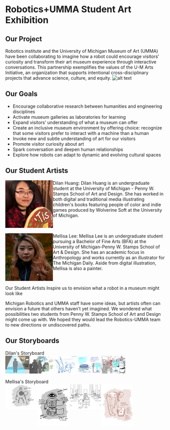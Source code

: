 # Robotics+UMMA Student Art Exhibition

## Our Project
Robotics institute and the University of Michigan Museum of Art (UMMA) have been collaborating to imagine how a robot could encourage visitors’ curiosity and transform their art museum experience through interactive conversations. This partnership exemplifies the values of the U-M Arts Initiative, an organization that supports intentional cross-disciplinary projects that advance science, culture, and equity. 
![alt text](./Team_pics/UMMA-20191217-1130.jpg)
## Our Goals 
- Encourage collaborative research between humanities and engineering disciplines
- Activate museum galleries as laboratories for learning
- Expand visitors’ understanding of what a museum can offer
- Create an inclusive museum environment by offering choice: recognize that some visitors prefer to interact with a machine than a human
- Invoke new and subtle understanding of art for our visitors
- Promote visitor curiosity about art
- Spark conversation and deepen human relationships 
- Explore how robots can adapt to dynamic and evolving cultural spaces

## Our Student Artists
<img src="./Headshots/DH_Photo.jpeg" width="150" align = "left" title="Dilan Huang"/>
Dilan Huang: Dilan Huang is an undergraduate student at the University of Michigan - Penny W. Stamps School of Art and Design. She has worked in both digital and traditional media illustrating children's books featuring people of color and indie games produced by Wolverine Soft at the University of Michigan. 
<br clear="left"/>
<br />
<img src="./Headshots/12068%20(1).JPEG" width="150" align = "left" title="Mellisa Lee"/>
Mellisa Lee: Mellisa Lee is an undergraduate student pursuing a Bachelor of Fine Arts (BFA) at the University of Michigan-Penny W. Stamps School of Art & Design. She has an academic focus in Anthropology and works currently as an illustrator for The Michigan Daily. Aside from digital illustration, Mellisa is also a painter. 
<br clear="left"/>


Our Student Artists Inspire us to envision what a robot in a museum might look like 

Michigan Robotics and UMMA staff have some ideas, but artists often can envision a future that others haven’t yet imagined. We wondered what possibilities two students from Penny W. Stamps School of Art and Design might come up with. We hoped they would lead the Robotics-UMMA team to new directions or undiscovered paths. 

## Our Storyboards
Dilan's Storyboard\
<img src="./Illustrations/17B245CA-22F0-4D41-9DBD-0E81D255F5F6.png" width="15%" align = "left" title="Dilan Huang"/><img 
     src="./Illustrations/3C279000-BEE9-445E-A859-EB8F7931CC8F.png" width="15%" align = "left" title="Dilan Huang"/><img
     src="./Illustrations/941B8C9D-23F8-4A08-864A-B65B7E56605C (1).png" width="15%" align = "left" title="Dilan Huang"/><img 
     src="./Illustrations/A2BB3AE9-44C5-4219-B1C7-70983C7B2AE2.png" width="15%" align = "left" title="Dilan Huang"/><img 
     src="./Illustrations/C455C917-C413-4208-B692-A36DAF0532E8.png" width="15%" align = "left" title="Dilan Huang"/>
<br clear="left"/>
<br />
Mellisa's Storyboard\
<img src="./Illustrations/Untitled_Artwork (1) (1).png" width="20%" align = "left" title="Dilan Huang"/><img 
     src="./Illustrations/Untitled_Artwork (2).png" width="20%" align = "left" title="Dilan Huang"/><img
     src="./Illustrations/Untitled_Artwork (3).png" width="20%" align = "left" title="Dilan Huang"/><img 
     src="./Illustrations/Untitled_Artwork copy (1).png" width="20%" align = "left" title="Dilan Huang"/>
<br clear="left"/>
<br />
